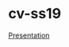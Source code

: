 # cv-ss19

[Presentation](https://docs.google.com/presentation/d/1RYfskatA6Ne1_xsnwm23zjdC65yjzqyfL9P0-8j-VxQ/edit?usp=sharing)